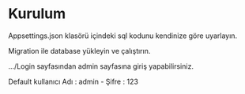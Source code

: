 # Kurulum
Appsettings.json klasörü içindeki sql kodunu kendinize göre uyarlayın.

Migration ile database yükleyin ve çalıştırın.

.../Login sayfasından admin sayfasına giriş yapabilirsiniz.

Default kullanıcı Adı : admin - Şifre : 123 